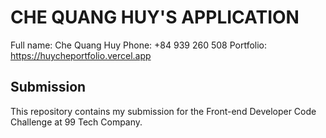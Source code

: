 # CHE QUANG HUY'S APPLICATION

Full name: Che Quang Huy
Phone: +84 939 260 508
Portfolio: https://huycheportfolio.vercel.app

## Submission

This repository contains my submission for the Front-end Developer Code Challenge at 99 Tech Company.
